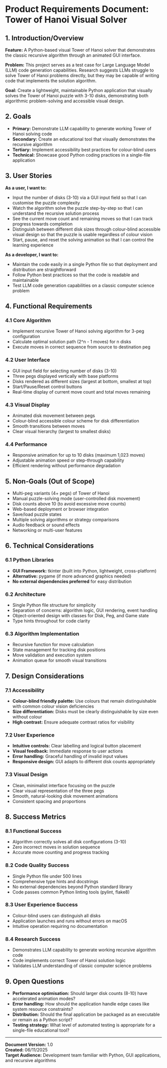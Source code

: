 # Product Requirements Document: Tower of Hanoi Visual Solver

## 1. Introduction/Overview

**Feature:** A Python-based visual Tower of Hanoi solver that demonstrates the classic recursive algorithm through an animated GUI interface.

**Problem:** This project serves as a test case for Large Language Model (LLM) code generation capabilities. Research suggests LLMs struggle to solve Tower of Hanoi problems directly, but they may be capable of writing code that implements the solution algorithm.

**Goal:** Create a lightweight, maintainable Python application that visually solves the Tower of Hanoi puzzle with 3-10 disks, demonstrating both algorithmic problem-solving and accessible visual design.

## 2. Goals

- **Primary:** Demonstrate LLM capability to generate working Tower of Hanoi solving code
- **Secondary:** Create an educational tool that visually demonstrates the recursive algorithm
- **Tertiary:** Implement accessibility best practices for colour-blind users
- **Technical:** Showcase good Python coding practices in a single-file application

## 3. User Stories

**As a user, I want to:**
- Input the number of disks (3-10) via a GUI input field so that I can customise the puzzle complexity
- Watch the algorithm solve the puzzle step-by-step so that I can understand the recursive solution process
- See the current move count and remaining moves so that I can track progress towards completion
- Distinguish between different disk sizes through colour-blind accessible visual design so that the puzzle is usable regardless of colour vision
- Start, pause, and reset the solving animation so that I can control the learning experience

**As a developer, I want to:**
- Maintain the code easily in a single Python file so that deployment and distribution are straightforward
- Follow Python best practices so that the code is readable and maintainable
- Test LLM code generation capabilities on a classic computer science problem

## 4. Functional Requirements

### 4.1 Core Algorithm
- Implement recursive Tower of Hanoi solving algorithm for 3-peg configuration
- Calculate optimal solution path (2^n - 1 moves) for n disks
- Execute moves in correct sequence from source to destination peg

### 4.2 User Interface
- GUI input field for selecting number of disks (3-10)
- Three pegs displayed vertically with base platforms
- Disks rendered as different sizes (largest at bottom, smallest at top)
- Start/Pause/Reset control buttons
- Real-time display of current move count and total moves remaining

### 4.3 Visual Display
- Animated disk movement between pegs
- Colour-blind accessible colour scheme for disk differentiation
- Smooth transitions between moves
- Clear visual hierarchy (largest to smallest disks)

### 4.4 Performance
- Responsive animation for up to 10 disks (maximum 1,023 moves)
- Adjustable animation speed or step-through capability
- Efficient rendering without performance degradation

## 5. Non-Goals (Out of Scope)

- Multi-peg variants (4+ pegs) of Tower of Hanoi
- Manual puzzle-solving mode (user-controlled disk movement)
- Disk counts above 10 (to avoid excessive move counts)
- Web-based deployment or browser integration
- Save/load puzzle states
- Multiple solving algorithms or strategy comparisons
- Audio feedback or sound effects
- Networking or multi-user features

## 6. Technical Considerations

### 6.1 Python Libraries
- **GUI Framework:** tkinter (built into Python, lightweight, cross-platform)
- **Alternative:** pygame (if more advanced graphics needed)
- **No external dependencies preferred** for easy distribution

### 6.2 Architecture
- Single Python file structure for simplicity
- Separation of concerns: algorithm logic, GUI rendering, event handling
- Object-oriented design with classes for Disk, Peg, and Game state
- Type hints throughout for code clarity

### 6.3 Algorithm Implementation
- Recursive function for move calculation
- State management for tracking disk positions
- Move validation and execution system
- Animation queue for smooth visual transitions

## 7. Design Considerations

### 7.1 Accessibility
- **Colour-blind friendly palette:** Use colours that remain distinguishable with common colour vision deficiencies
- **Size differentiation:** Disks must be clearly distinguishable by size even without colour
- **High contrast:** Ensure adequate contrast ratios for visibility

### 7.2 User Experience
- **Intuitive controls:** Clear labelling and logical button placement
- **Visual feedback:** Immediate response to user actions
- **Error handling:** Graceful handling of invalid input values
- **Responsive design:** GUI adapts to different disk counts appropriately

### 7.3 Visual Design
- Clean, minimalist interface focusing on the puzzle
- Clear visual representation of the three pegs
- Smooth, natural-looking disk movement animations
- Consistent spacing and proportions

## 8. Success Metrics

### 8.1 Functional Success
- Algorithm correctly solves all disk configurations (3-10)
- Zero incorrect moves in solution sequence
- Accurate move counting and progress tracking

### 8.2 Code Quality Success
- Single Python file under 500 lines
- Comprehensive type hints and docstrings
- No external dependencies beyond Python standard library
- Code passes common Python linting tools (pylint, flake8)

### 8.3 User Experience Success
- Colour-blind users can distinguish all disks
- Application launches and runs without errors on macOS
- Intuitive operation requiring no documentation

### 8.4 Research Success
- Demonstrates LLM capability to generate working recursive algorithm code
- Code implements correct Tower of Hanoi solution logic
- Validates LLM understanding of classic computer science problems

## 9. Open Questions

- **Performance optimisation:** Should larger disk counts (8-10) have accelerated animation modes?
- **Error handling:** How should the application handle edge cases like system resource constraints?
- **Distribution:** Should the final application be packaged as an executable or remain as a Python script?
- **Testing strategy:** What level of automated testing is appropriate for a single-file educational tool?

---

**Document Version:** 1.0  
**Created:** 06/11/2025  
**Target Audience:** Development team familiar with Python, GUI applications, and recursive algorithms